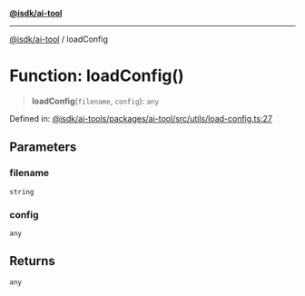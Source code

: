 [**@isdk/ai-tool**](../README.md)

***

[@isdk/ai-tool](../globals.md) / loadConfig

# Function: loadConfig()

> **loadConfig**(`filename`, `config`): `any`

Defined in: [@isdk/ai-tools/packages/ai-tool/src/utils/load-config.ts:27](https://github.com/isdk/ai-tool.js/blob/4ebf370aaec9c78535cb40ffc19656d7bddcb145/src/utils/load-config.ts#L27)

## Parameters

### filename

`string`

### config

`any`

## Returns

`any`
